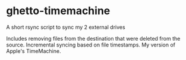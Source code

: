 # ghetto-timemachine
A short rsync script to sync my 2 external drives

Includes removing files from the destination that were deleted from the source.
Incremental syncing based on file timestamps.
My version of Apple's TimeMachine.
